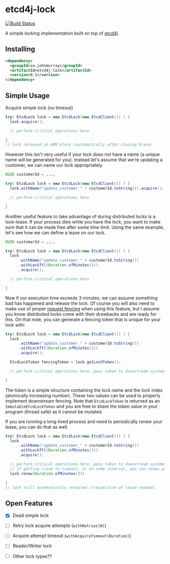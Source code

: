 # etcd4j-lock

[![Build Status](https://travis-ci.org/JohnMurray/etcd4j-lock.svg?branch=master)](https://travis-ci.org/JohnMurray/etcd4j-lock)

A simple locking implementation built on top of [etcd4j](https://github.com/jurmous/etcd4j).

## Installing

```xml
<dependency>
  <groupId>io.johnmurray</groupId>
  <artifactId>etcd4j-lock</artifactId>
  <version>0.1</version>
</dependency>
```

## Simple Usage

Acquire simple lock (no timeout)

```java
try( EtcdLock lock = new EtcdLock(new EtcdClient()) ) {
  lock.acquire();

  // perform critical operations here

}
// lock released in ARM block (automatically after closing brace)
```

However this isn't very useful if your lock does not have a name (a unique name will be generated for you). Instead
let's assume that we're updating a customer, we can name our lock appropriately.

```java
UUID customerId = ...;

try( EtcdLock lock = new EtcdLock(new EtcdClient()) ) {
  lock.withName("update_customer_" + customerId.toString()).acquire();

  // perform critical operations here

}
```

Another useful feature to take advantage of during distributed locks is a lock-lease. If your process dies while you
have the lock, you want to make sure that it can be made free after some time limit. Using the same example, let's
see how we can define a lease on our lock.

```java
UUID customerId = ...;

try( EtcdLock lock = new EtcdLock(new EtcdClient()) ) {
  lock
      .withName("update_customer_" + customerId.toString())
      .withLockTtl(Duration.ofMinutes(3))
      .acquire();

  // perform critical operations here

}
```

Now if our execution time exceeds 3 minutes, we can assume something bad has happened and release the lock. Of
course you will also need to make use of proper [request fencing][fencing] when using this feature, but I assume you
know distributed locks come with their drawbacks and are ready for this. On that note, you can generate a fencing
token that is unique for your lock with:

```java
try( EtcdLock lock = new EtcdLock(new EtcdClient()) ) {
  lock
      .withName("update_customer_" + customerId.toString())
      .withLockTtl(Duration.ofMinutes(3))
      .acquire();

  EtcdLockToken fencingToken = lock.getLockToken();

  // perform critical operations here, pass token to downstream systems

}
```

The token is a simple structure containing the lock name and the lock index (atomically increasing number). These two
values can be used to properly implement downstream fencing. Note that `EtcdLockToken` is returned as an
`ImmutableEtcdLockToken` and you are free to share the token value in your program (thread safe) as it cannot be
mutated.

If you are running a long-lived process and need to periodically renew your lease, you can do that as well.

```java
try( EtcdLock lock = new EtcdLock(new EtcdClient()) ) {
  lock
      .withName("update_customer_" + customerId.toString())
      .withLockTtl(Duration.ofMinutes(3))
      .acquire();

  // perform critical operations here, pass token to downstream systems
  // if getting close to timeout, or on some interval, you can renew your lease
  lock.renew(Duration.ofMinutes(3))

}
// lock still automatically released irrespective of lease renewal
```



## Open Features

- [x] Dead simple lock
- [ ] Retry lock acquire attempts (`withRetries(N)`)
- [ ] Acquire attempt timeout (`withAcquireTimeout(Duration)`)
- [ ] Reader/Writer lock
- [ ] Other lock types??



  [fencing]: https://martin.kleppmann.com/2016/02/08/how-to-do-distributed-locking.html#making-the-lock-safe-with-fencing
